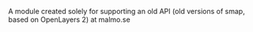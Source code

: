 A module created solely for supporting an old API (old versions of smap, based on OpenLayers 2) at malmo.se